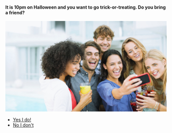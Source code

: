 ####  It is 10pm on Halloween and you want to go trick-or-treating. Do you bring a friend? 

![friends image](images/friends.jpg)


* [Yes I do!]()  
* [No I don't]()